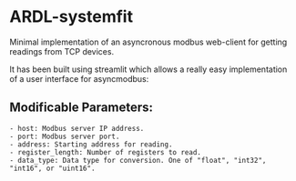 # ARDL-systemfit
Minimal implementation of an asyncronous modbus web-client for getting readings from TCP devices.

It has been built using streamlit which allows a really easy implementation of a user interface for asyncmodbus:

## Modificable Parameters:
    - host: Modbus server IP address.
    - port: Modbus server port.
    - address: Starting address for reading.
    - register_length: Number of registers to read.
    - data_type: Data type for conversion. One of "float", "int32", "int16", or "uint16".
